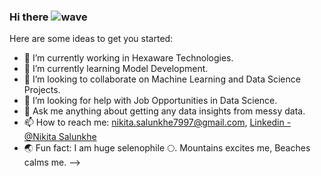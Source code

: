 ### Hi there ![wave](https://github.com/Nikita9779/Nikita9779/assets/60732385/e0b43371-de8a-4820-8f17-cef8644383b5)


Here are some ideas to get you started:

- 🔭 I’m currently working in Hexaware Technologies.
- 🌱 I’m currently learning Model Development.
- 👯 I’m looking to collaborate on Machine Learning and Data Science Projects.
- 🤔 I’m looking for help with Job Opportunities in Data Science.
- 💬 Ask me anything about getting any data insights from messy data.
- 📫 How to reach me: nikita.salunkhe7997@gmail.com, [Linkedin - @Nikita Salunkhe](https://www.linkedin.com/in/nikita-salunkhe-sa/)
- 🌏 Fun fact: I am huge selenophile 🌕. Mountains excites me, Beaches calms me.
-->
